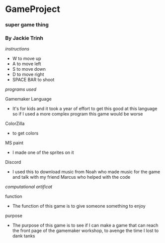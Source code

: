 # GameProject
### super game thing 
### By Jackie Trinh

*instructions*
* W to move up
* A to move left
* S to move down
* D to move right 
* SPACE BAR to shoot 

*programs used*

Gamemaker Language 
* It's for kids and it took a year of effort to get this good at this language so if I used a more complex program this game would be worse 

ColorZilla
* to get colors 

MS paint 
* I made one of the sprites on it 

Discord 
* I used this to download music from Noah who made music for the game and talk with my friend Marcus who helped with the code 

*computational artificat*

function
* The function of this game is to give someone something to enjoy  

purpose
* The purpose of this game is to see if I can make a game that can reach the front page of the gamemaker workshop, to avenge the time I lost to dank tanks 


